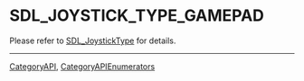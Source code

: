 # SDL_JOYSTICK_TYPE_GAMEPAD

Please refer to [SDL_JoystickType](SDL_JoystickType) for details.

----
[CategoryAPI](CategoryAPI), [CategoryAPIEnumerators](CategoryAPIEnumerators)

